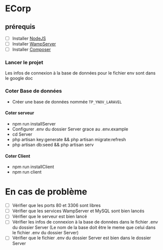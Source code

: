 # ECorp

## prérequis

- [ ] Installer [NodeJS](https://nodejs.org/en/download/)
- [ ] Installer [WampServer](http://www.wampserver.com/en/)
- [ ] Installer [Composer](https://getcomposer.org/download/)

### Lancer le projet

Les infos de connexion à la base de données pour le fichier env sont dans le google doc

### Coter Base de données

- Créer une base de données nommée `TP_YNOV_LARAVEL`

#### Coter serveur

- npm run installServer
- Configurer .env du dossier Server grace au .env.example
- cd Server
- php artisan key:generate && php artisan migrate:refresh
- php artisan db:seed && php artisan serv

#### Coter Client

- npm run installClient
- npm run client

# En cas de problème

- [ ] Vérifier que les ports 80 et 3306 sont libres
- [ ] Vérifier que les services WampServer et MySQL sont bien lancés
- [ ] Vérifier que le serveur est bien lancé
- [ ] Vérifier les infos de connexion à la base de données dans le fichier .env du dossier Server (Le nom de la base doit être le meme que celui dans le fichier .env du dossier Server)
- [ ] Vérifier que le fichier .env du dossier Server est bien dans le dossier Server
